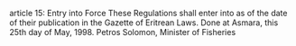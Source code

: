 article 15: Entry into Force
These Regulations shall enter into as of the date of their publication in the Gazette of Eritrean Laws. Done at Asmara, this 25th day of May, 1998. Petros Solomon, Minister of Fisheries
<ul>
</ul>